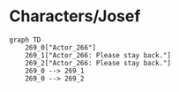 # Characters/Josef


```mermaid
graph TD
    269_0["Actor_266"]
    269_1["Actor_266: Please stay back."]
    269_2["Actor_266: Please stay back."]
    269_0 --> 269_1
    269_0 --> 269_2
```